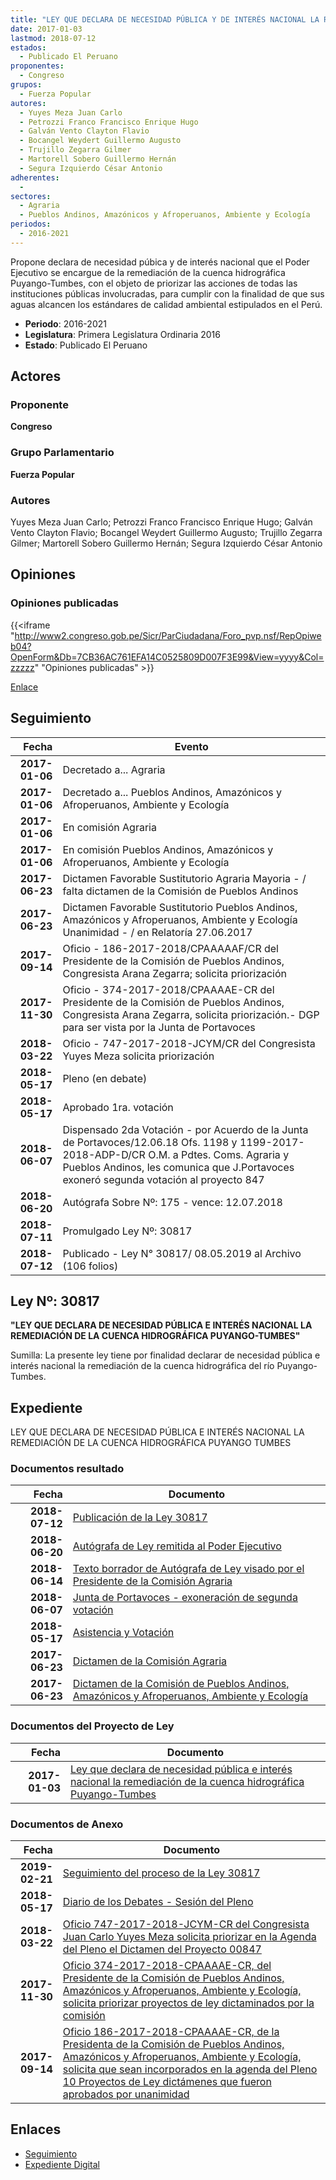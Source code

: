 ```yaml
---
title: "LEY QUE DECLARA DE NECESIDAD PÚBLICA Y DE INTERÉS NACIONAL LA REMEDIACIÓN DE LA CUENCA HIDROGRÁFICA PUYANGO-TUMBES"
date: 2017-01-03
lastmod: 2018-07-12
estados: 
  - Publicado El Peruano
proponentes: 
  - Congreso
grupos: 
  - Fuerza Popular
autores: 
  - Yuyes Meza Juan Carlo
  - Petrozzi Franco Francisco Enrique Hugo
  - Galván Vento Clayton Flavio
  - Bocangel Weydert Guillermo Augusto
  - Trujillo Zegarra Gilmer
  - Martorell Sobero Guillermo Hernán
  - Segura Izquierdo César Antonio
adherentes: 
  - 
sectores: 
  - Agraria
  - Pueblos Andinos, Amazónicos y Afroperuanos, Ambiente y Ecología
periodos: 
  - 2016-2021
---
```


Propone declara de necesidad púbica y de interés nacional que el Poder Ejecutivo se encargue de la remediación de la cuenca hidrográfica Puyango-Tumbes, con el objeto de priorizar las acciones de todas las instituciones públicas involucradas, para cumplir con la finalidad de que sus aguas alcancen los estándares de calidad ambiental estipulados en el Perú.

- **Periodo**: 2016-2021
- **Legislatura**: Primera Legislatura Ordinaria 2016
- **Estado**: Publicado El Peruano

## Actores

### Proponente

**Congreso**

### Grupo Parlamentario

**Fuerza Popular**

### Autores

Yuyes Meza Juan Carlo; Petrozzi Franco Francisco Enrique Hugo; Galván Vento Clayton Flavio; Bocangel Weydert Guillermo Augusto; Trujillo Zegarra Gilmer; Martorell Sobero Guillermo Hernán; Segura Izquierdo César Antonio


## Opiniones

### Opiniones publicadas

{{<iframe "http://www2.congreso.gob.pe/Sicr/ParCiudadana/Foro_pvp.nsf/RepOpiweb04?OpenForm&Db=7CB36AC761EFA14C0525809D007F3E99&View=yyyy&Col=zzzzz" "Opiniones publicadas" >}}

[Enlace](http://www2.congreso.gob.pe/Sicr/ParCiudadana/Foro_pvp.nsf/RepOpiweb04?OpenForm&Db=7CB36AC761EFA14C0525809D007F3E99&View=yyyy&Col=zzzzz)

## Seguimiento

| Fecha | Evento |
|------:|--------|
| **2017-01-06** | Decretado a... Agraria|
| **2017-01-06** | Decretado a... Pueblos Andinos, Amazónicos y Afroperuanos, Ambiente y Ecología|
| **2017-01-06** | En comisión Agraria|
| **2017-01-06** | En comisión Pueblos Andinos, Amazónicos y Afroperuanos, Ambiente y Ecología|
| **2017-06-23** | Dictamen Favorable Sustitutorio Agraria Mayoria - / falta dictamen de la Comisión de Pueblos Andinos|
| **2017-06-23** | Dictamen Favorable Sustitutorio Pueblos Andinos, Amazónicos y Afroperuanos, Ambiente y Ecología Unanimidad - / en Relatoría 27.06.2017|
| **2017-09-14** | Oficio - 186-2017-2018/CPAAAAAF/CR del Presidente de la Comisión de Pueblos Andinos, Congresista Arana Zegarra; solicita priorización|
| **2017-11-30** | Oficio - 374-2017-2018/CPAAAAE-CR del Presidente de la Comisión de Pueblos Andinos, Congresista Arana Zegarra, solicita priorización.- DGP para ser vista por la Junta de Portavoces|
| **2018-03-22** | Oficio - 747-2017-2018-JCYM/CR del Congresista Yuyes Meza solicita priorización|
| **2018-05-17** | Pleno (en debate)|
| **2018-05-17** | Aprobado 1ra. votación|
| **2018-06-07** | Dispensado 2da Votación - por Acuerdo de la Junta de Portavoces/12.06.18 Ofs. 1198 y 1199-2017-2018-ADP-D/CR O.M. a Pdtes. Coms. Agraria y Pueblos Andinos, les comunica que J.Portavoces exoneró segunda votación al proyecto 847|
| **2018-06-20** | Autógrafa Sobre Nº: 175 - vence: 12.07.2018|
| **2018-07-11** | Promulgado Ley Nº: 30817|
| **2018-07-12** | Publicado - Ley N° 30817/ 08.05.2019 al Archivo (106 folios)|

## Ley Nº: 30817

**"LEY QUE DECLARA DE NECESIDAD PÚBLICA E INTERÉS NACIONAL LA REMEDIACIÓN DE LA CUENCA HIDROGRÁFICA PUYANGO-TUMBES"**

Sumilla: La presente ley tiene por finalidad declarar de necesidad pública e interés nacional la remediación de la cuenca hidrográfica del río Puyango-Tumbes.


## Expediente

LEY QUE DECLARA DE NECESIDAD PÚBLICA E INTERÉS NACIONAL LA REMEDIACIÓN DE LA CUENCA HIDROGRÁFICA PUYANGO TUMBES


### Documentos resultado

| Fecha | Documento |
|------:|--------|
| **2018-07-12** | [Publicación de la Ley 30817](http://www.leyes.congreso.gob.pe/Documentos/2016_2021/ADLP/Normas_Legales/30817-LEY.pdf) |
| **2018-06-20** | [Autógrafa de Ley remitida al Poder Ejecutivo](http://www.leyes.congreso.gob.pe/Documentos/2016_2021/ADLP/Texto_Aprobado/AU0084720180620.pdf) |
| **2018-06-14** | [Texto borrador de Autógrafa de Ley visado por el Presidente de la Comisión Agraria](http://www.leyes.congreso.gob.pe/Documentos/2016_2021/Texto_Borrador_de_Autografa/BAU0084720180614.pdf) |
| **2018-06-07** | [Junta de Portavoces - exoneración de segunda votación](http://www.leyes.congreso.gob.pe/Documentos/2016_2021/Acuerdos/Junta_Portavoces/AJP0084720180607.pdf) |
| **2018-05-17** | [Asistencia y Votación](http://www.leyes.congreso.gob.pe/Documentos/2016_2021/Asistencia_y_Votacion/Proyectos_de_Ley/AV0084720180517.pdf) |
| **2017-06-23** | [Dictamen de la Comisión Agraria](http://www.leyes.congreso.gob.pe/Documentos/2016_2021/Dictamenes/Proyectos_de_Ley/00847DC01MAY20170623.pdf) |
| **2017-06-23** | [Dictamen de la Comisión de Pueblos Andinos, Amazónicos y Afroperuanos, Ambiente y Ecología](http://www.leyes.congreso.gob.pe/Documentos/2016_2021/Dictamenes/Proyectos_de_Ley/00847DC19MAY20170623.pdf) |

### Documentos del Proyecto de Ley

| Fecha | Documento |
|------:|--------|
| **2017-01-03** | [Ley que declara de necesidad pública e interés nacional la remediación de la cuenca hidrográfica Puyango-Tumbes](http://www.leyes.congreso.gob.pe/Documentos/2016_2021/Proyectos_de_Ley_y_de_Resoluciones_Legislativas/PL0083820161228.pdf) |

### Documentos de Anexo

| Fecha | Documento |
|------:|--------|
| **2019-02-21** | [Seguimiento del proceso de la Ley 30817](http://www.leyes.congreso.gob.pe/Documentos/2016_2021/Seguimiento_de_Proyectos_de_Ley/00847PL20190221.pdf) |
| **2018-05-17** | [Diario de los Debates - Sesión del Pleno](http://www.leyes.congreso.gob.pe/Documentos/2016_2021/ADLP/Diario_Debates/30817-TDD.pdf) |
| **2018-03-22** | [Oficio 747-2017-2018-JCYM-CR del Congresista Juan Carlo Yuyes Meza solicita priorizar en la Agenda del Pleno el Dictamen del Proyecto 00847](http://www.leyes.congreso.gob.pe/Documentos/2016_2021/Oficios/Congresistas/OFICIO-747-2017-2018-JCYM-CR.pdf) |
| **2017-11-30** | [Oficio 374-2017-2018-CPAAAAE-CR, del Presidente de la Comisión de Pueblos Andinos, Amazónicos y Afroperuanos, Ambiente y Ecología, solicita priorizar proyectos de ley dictaminados por la comisión](http://www.leyes.congreso.gob.pe/Documentos/2016_2021/Oficios/Congresistas/OFICIO-374-2017-2018-CPAAAAE-CR.PDF) |
| **2017-09-14** | [Oficio 186-2017-2018-CPAAAAE-CR, de la Presidenta de la Comisión de Pueblos Andinos, Amazónicos y Afroperuanos, Ambiente y Ecología, solicita que sean incorporados en la agenda del Pleno 10 Proyectos de Ley dictámenes que fueron aprobados por unanimidad](http://www.leyes.congreso.gob.pe/Documentos/2016_2021/Oficios/Comisiones_Ordinarias/OFICIO-186-2017-2018-CPAAAAE-CR.PDF) |

## Enlaces 

- [Seguimiento](http://www2.congreso.gob.pe/Sicr/TraDocEstProc/CLProLey2016.nsf/f7fff46988ca05b1052578e100829cc7/235dc19790d8114b0525809d00729203?OpenDocument)
- [Expediente Digital](http://www2.congreso.gob.pe/Sicr/TraDocEstProc/CLProLey2016.nsf/f7fff46988ca05b1052578e100829cc7/235dc19790d8114b0525809d00729203?OpenDocument&Click=05257FB7005EB655.eb71d0cf91d8294e05256cdf006b5706/$Body/0.1C6C)
